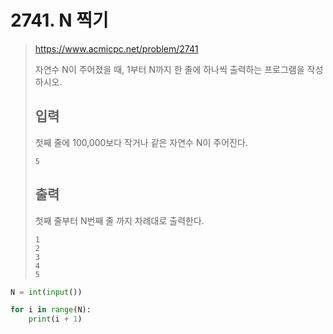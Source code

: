 # 2741. N 찍기

> https://www.acmicpc.net/problem/2741
>
> 자연수 N이 주어졌을 때, 1부터 N까지 한 줄에 하나씩 출력하는 프로그램을 작성하시오.
>
> ## 입력
>
> 첫째 줄에 100,000보다 작거나 같은 자연수 N이 주어진다.
>
> ```
> 5
> ```
>
> ## 출력
>
> 첫째 줄부터 N번째 줄 까지 차례대로 출력한다.
>
> ```
> 1
> 2
> 3
> 4
> 5
> ```

```python
N = int(input())

for i in range(N):
    print(i + 1)
```

